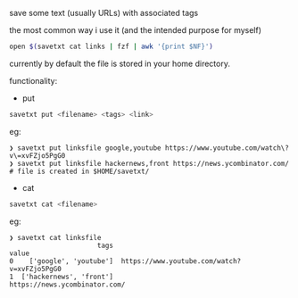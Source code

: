 save some text (usually URLs) with associated tags

the most common way i use it (and the intended purpose for myself)

```bash
open $(savetxt cat links | fzf | awk '{print $NF}')
```
currently by default the file is stored in your home directory.

functionality:
- put 
```bash
savetxt put <filename> <tags> <link>
```
eg:
```commandline
❯ savetxt put linksfile google,youtube https://www.youtube.com/watch\?v\=xvFZjo5PgG0
❯ savetxt put linksfile hackernews,front https://news.ycombinator.com/
# file is created in $HOME/savetxt/ 
```

- cat
```bash
savetxt cat <filename>
```
eg:
```commandline
❯ savetxt cat linksfile
                      tags                                        value
0    ['google', 'youtube']  https://www.youtube.com/watch?v=xvFZjo5PgG0
1  ['hackernews', 'front']                https://news.ycombinator.com/
```